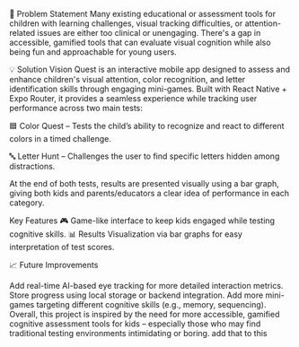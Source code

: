 🎯 Problem Statement Many existing educational or assessment tools for children with learning challenges, visual tracking difficulties, or attention-related issues are either too clinical or unengaging. There's a gap in accessible, gamified tools that can evaluate visual cognition while also being fun and approachable for young users.

💡 Solution Vision Quest is an interactive mobile app designed to assess and enhance children's visual attention, color recognition, and letter identification skills through engaging mini-games. Built with React Native + Expo Router, it provides a seamless experience while tracking user performance across two main tests:

🟦 Color Quest – Tests the child’s ability to recognize and react to different colors in a timed challenge.

🔤 Letter Hunt – Challenges the user to find specific letters hidden among distractions.

At the end of both tests, results are presented visually using a bar graph, giving both kids and parents/educators a clear idea of performance in each category.

Key Features 🎮 Game-like interface to keep kids engaged while testing cognitive skills. 📊 Results Visualization via bar graphs for easy interpretation of test scores.

📈 Future Improvements

Add real-time AI-based eye tracking for more detailed interaction metrics.
Store progress using local storage or backend integration.
Add more mini-games targeting different cognitive skills (e.g., memory, sequencing).
Overall, this project is inspired by the need for more accessible, gamified cognitive assessment tools for kids – especially those who may find traditional testing environments intimidating or boring. add that to this 
